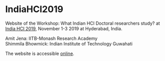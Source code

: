 # IndiaHCI2019
Website of the Workshop: What Indian HCI Doctoral researchers study? at [India HCI 2019](https://www.indiahci.org/2019/), November 1-3 2019 at Hyderabad, India.

Amit Jena: IITB-Monash Research Academy <br/>
Shimmila Bhowmick: Indian Institute of Technology Guwahati

The website is accessible [online](https://amitjenaiitbm.github.io/IndiaHCI2019/).
